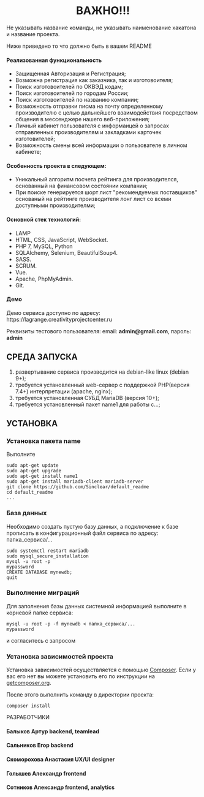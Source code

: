 <p align="center">
    <h1 align="center">ВАЖНО!!!</h1>
    </p>
<p>Не указывать название команды, не указывать наименование хакатона и название проекта.</p>
<p>Ниже приведено то что должно быть в вашем README </p>

<h4>Реализованная функциональность</h4>
<ul>
    <li>Защищенная Авторизация и Регистрация;</li>
    <li>Возможна регистрация как заказчика, так и изготовоителя;</li>
    <li>Поиск изготовоителей по ОКВЭД кодам;</li>
    <li>Поиск изготовоителей по городам России;</li>
    <li>Поиск изготовоителей по названию компании;</li>
    <li>Возможность отправки писма на почту определенному производителю с целью дальнейшего взаимодействия посредством общения в мессенджере нашего веб-приложения;</li>
    <li>Личный кабинет пользователя с информаицей о запросах отправленных производителям и закладками карточек изготовителей;</li>
    <li>Возможность смены всей информации о пользователе в личном кабинете;</li> 
</ul> 
<h4>Особенность проекта в следующем:</h4>
<ul>
 <li>Уникальный алгоритм посчета рейтинга для производителся, основанный на финансовом состоянии компании;</li>
 <li>При поиске генерируется шорт лист "рекомендуемых поставщиков" основаный на рейтинге производителя лонг лист со всеми доступными производителми;</li>
 </ul>
<h4>Основной стек технологий:</h4>
<ul>
  <li>LAMP</li>
	<li>HTML, CSS, JavaScript, WebSocket.</li>
	<li>PHP 7, MySQL, Python</li>
	<li>SQLAlchemy, Selenium, BeautifulSoup4.</li>
	<li>SASS.</li>
	<li>SCRUM.</li>
	<li>Vue.</li>
  <li>Apache, PhpMyAdmin.</li>
	<li>Git.</li>
  
 </ul>
<h4>Демо</h4>
<p>Демо сервиса доступно по адресу: https://lagrange.creativityprojectcenter.ru </p>
<p>Реквизиты тестового пользователя: email: <b>admin@gmail.com</b>, пароль: <b>admin</b></p>




СРЕДА ЗАПУСКА
------------
1) развертывание сервиса производится на debian-like linux (debian 9+);
2) требуется установленный web-сервер с поддержкой PHP(версия 7.4+) интерпретации (apache, nginx);
3) требуется установленная СУБД MariaDB (версия 10+);
4) требуется установленный пакет name1 для работы с...;


УСТАНОВКА
------------
### Установка пакета name

Выполните 
~~~
sudo apt-get update
sudo apt-get upgrade
sudo apt-get install name1
sudo apt-get install mariadb-client mariadb-server
git clone https://github.com/Sinclear/default_readme
cd default_readme
...
~~~
### База данных

Необходимо создать пустую базу данных, а подключение к базе прописать в конфигурационный файл сервиса по адресу: папка_сервиса/...
~~~
sudo systemctl restart mariadb
sudo mysql_secure_installation
mysql -u root -p
mypassword
CREATE DATABASE mynewdb;
quit
~~~
### Выполнение миграций

Для заполнения базы данных системной информацией выполните в корневой папке сервиса: 
~~~
mysql -u root -p -f mynewdb < папка_сервиса/...
mypassword
~~~
и согласитесь с запросом

### Установка зависимостей проекта

Установка зависимостей осуществляется с помощью [Composer](http://getcomposer.org/). Если у вас его нет вы можете установить его по инструкции
на [getcomposer.org](http://getcomposer.org/doc/00-intro.md#installation-nix).

После этого выполнить команду в директории проекта:

~~~
composer install
~~~

РАЗРАБОТЧИКИ

<h4>Балыков Артур backend, teamlead </h4>
<h4>Сальников Егор backend </h4>
<h4>Скоморохова Анастасия UX/UI designer </h4>
<h4>Голышев Александр frontend </h4>
<h4>Сотников Александр frontend, analytics </h4>


